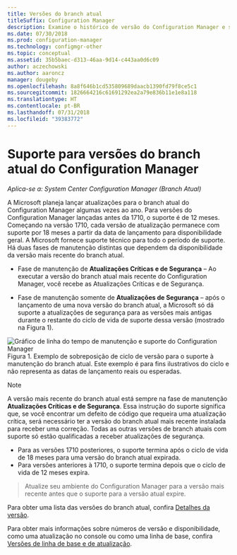 ```yaml
---
title: Versões do branch atual
titleSuffix: Configuration Manager
description: Examine o histórico de versão do Configuration Manager e saiba mais sobre as fases do serviço oferecido.
ms.date: 07/30/2018
ms.prod: configuration-manager
ms.technology: configmgr-other
ms.topic: conceptual
ms.assetid: 35b5baec-d313-46aa-9d14-c443aa0d6c09
author: aczechowski
ms.author: aaroncz
manager: dougeby
ms.openlocfilehash: 8a8f646b1cd535809689daacb1390fd79f8ce5c1
ms.sourcegitcommit: 1826664216c61691292ea2a79e836b11e1e8a118
ms.translationtype: HT
ms.contentlocale: pt-BR
ms.lasthandoff: 07/31/2018
ms.locfileid: "39383772"
---
```

# <a name="support-for-configuration-manager-current-branch-versions"></a>Suporte para versões do branch atual do Configuration Manager

*Aplica-se a: System Center Configuration Manager (Branch Atual)*

A Microsoft planeja lançar atualizações para o branch atual do Configuration Manager algumas vezes ao ano. Para versões do Configuration Manager lançadas antes da 1710, o suporte é de 12 meses. Começando na versão 1710, cada versão de atualização permanece com suporte por 18 meses a partir da data de lançamento para disponibilidade geral. A Microsoft fornece suporte técnico para todo o período de suporte. Há duas fases de manutenção distintas que dependem da disponibilidade da versão mais recente do branch atual.  

-   Fase de manutenção de **Atualizações Críticas e de Segurança** – Ao executar a versão do branch atual mais recente do Configuration Manager, você recebe as Atualizações Críticas e de Segurança.  

-   Fase de manutenção somente de **Atualizações de Segurança**  – após o lançamento de uma nova versão do branch atual, a Microsoft só dá suporte a atualizações de segurança para as versões mais antigas durante o restante do ciclo de vida de suporte dessa versão (mostrado na Figura 1).  

 ![Gráfico de linha do tempo de manutenção e suporte do Configuration Manager](media/CM_Servicing_support_timeline1.png)  
Figura 1. Exemplo de sobreposição de ciclo de versão para o suporte à manutenção do branch atual. Este exemplo é para fins ilustrativos do ciclo e não representa as datas de lançamento reais ou esperadas.

> [!NOTE]  
>  A versão mais recente do branch atual está sempre na fase de manutenção **Atualizações Críticas e de Segurança**. Essa instrução do suporte significa que, se você encontrar um defeito de código que requeira uma atualização crítica, será necessário ter a versão do branch atual mais recente instalada para receber uma correção. Todas as outras versões de branch atuais com suporte só estão qualificadas a receber atualizações de segurança.
> - Para as versões 1710 posteriores, o suporte termina após o ciclo de vida de 18 meses para uma versão do branch atual expirada.
> - Para versões anteriores à 1710, o suporte termina depois que o ciclo de vida de 12 meses expira.

> Atualize seu ambiente do Configuration Manager para a versão mais recente antes que o suporte para a versão atual expire.

Para obter uma lista das versões do branch atual, confira [Detalhes da versão](/sccm/core/servers/manage/updates#version-details).

Para obter mais informações sobre números de versão e disponibilidade, como uma atualização no console ou como uma linha de base, confira [Versões de linha de base e de atualização](/sccm/core/servers/manage/updates#a-namebkmkbaselinesa-baseline-and-update-versions).
